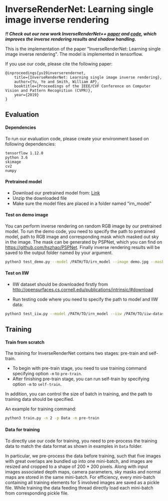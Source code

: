 # InverseRenderNet: Learning single image inverse rendering

***!! Check out our new work InverseRenderNet++ [paper](https://arxiv.org/abs/2102.06591) and [code](https://github.com/YeeU/InverseRenderNet_v2), which improves the inverse rendering results and shadow handling.***

This is the implementation of the paper "InverseRenderNet: Learning single image inverse rendering". The model is implemented in tensorflow.

If you use our code, please cite the following paper:

    @inproceedings{yu19inverserendernet,
        title={InverseRenderNet: Learning single image inverse rendering},
        author={Yu, Ye and Smith, William AP},
        booktitle={Proceedings of the IEEE/CVF Conference on Computer Vision and Pattern Recognition (CVPR)},
        year={2019}
    }

## Evaluation

#### Dependencies
To run our evaluation code, please create your environment based on following dependencies:

    tensorflow 1.12.0
    python 3.6
    skimage
    cv2
    numpy

#### Pretrained model
* Download our pretrained model from: [Link](https://drive.google.com/uc?export=download&id=1VKeByvprmWWXSig-7-fxfXs3KA-HG_-P)
* Unzip the downloaded file 
* Make sure the model files are placed in a folder named "irn_model"


#### Test on demo image
You can perform inverse rendering on random RGB image by our pretrained model. To run the demo code, you need to specify the path to pretrained model, path to RGB image and corresponding mask which masked out sky in the image. The mask can be generated by PSPNet, which you can find on https://github.com/hszhao/PSPNet. Finally inverse rendering results will be saved to the output folder named by your argument.

```bash
python3 test_demo.py --model /PATH/TO/irn_model --image demo.jpg --mask demo_mask.jpg --output test_results
```


#### Test on IIW
* IIW dataset should be downloaded firstly from http://opensurfaces.cs.cornell.edu/publications/intrinsic/#download 

* Run testing code where you need to specify the path to model and IIW data:
```bash
python3 test_iiw.py --model /PATH/TO/irn_model --iiw /PATH/TO/iiw-dataset
```

## Training

#### Train from scratch
The training for InverseRenderNet contains two stages: pre-train and self-train.
* To begin with pre-train stage, you need to use training command specifying option `-m` to `pre-train`. 
* After finishing pre-train stage, you can run self-train by specifying option `-m` to `self-train`. 

In addition, you can control the size of batch in training, and the path to training data should be specified.

An example for training command:
```bash
python3 train.py -n 2 -p Data -m pre-train
```

#### Data for training
To directly use our code for training, you need to pre-process the training data to match the data format as shown in examples in `Data` folder. 

In particular, we pre-process the data before training, such that five images with great overlaps are bundled up into one mini-batch, and images are resized and cropped to a shape of 200 * 200 pixels. Along with input images associated depth maps, camera parameters, sky masks and normal maps are stored in the same mini-batch. For efficiency, every mini-batch containing all training elements for 5 involved images are saved as a pickle file. While training the data feeding thread directly load each mini-batch from corresponding pickle file.






